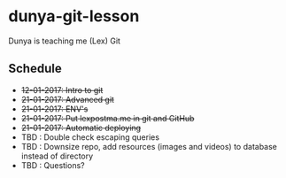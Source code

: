 # dunya-git-lesson
Dunya is teaching me (Lex) Git

## Schedule

- ~~12-01-2017: Intro to git~~
- ~~21-01-2017: Advanced git~~
- ~~21-01-2017: ENV's~~
- ~~21-01-2017: Put lexpostma.me in git and GitHub~~
- ~~21-01-2017: Automatic deploying~~
- TBD       : Double check escaping queries
- TBD       : Downsize repo, add resources (images and videos) to database instead of directory
- TBD       : Questions?
